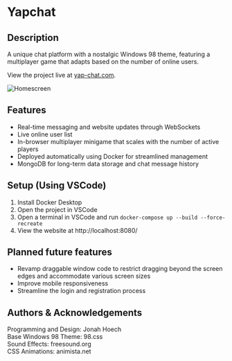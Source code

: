 # Yapchat

## Description

A unique chat platform with a nostalgic Windows 98 theme, featuring a multiplayer game that adapts based on the number of online users.

View the project live at [yap-chat.com](https://yap-chat.com/application).

![Homescreen](https://i.imgur.com/Z2F7yc4.png)

## Features

- Real-time messaging and website updates through WebSockets
- Live online user list
- In-browser multiplayer minigame that scales with the number of active players
- Deployed automatically using Docker for streamlined management
- MongoDB for long-term data storage and chat message history


## Setup (Using VSCode)

1. Install Docker Desktop
2. Open the project in VSCode
3. Open a terminal in VSCode and run `docker-compose up --build --force-recreate`
4. View the website at http://localhost:8080/


## Planned future features

- Revamp draggable window code to restrict dragging beyond the screen edges and accommodate various screen sizes
- Improve mobile responsiveness
- Streamline the login and registration process


## Authors & Acknowledgements

Programming and Design: Jonah Hoech <br>
Base Windows 98 Theme: 98.css <br>
Sound Effects: freesound.org <br>
CSS Animations: animista.net

